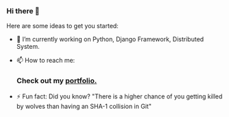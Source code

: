 ### Hi there 👋


Here are some ideas to get you started:

- 🔭 I’m currently working on Python, Django Framework, Distributed System. 
- 📫 How to reach me:
  ### Check out my <a href="http://sifat-portfolio.herokuapp.com/">portfolio.</a>
  
- ⚡ Fun fact: Did you know? "There is a higher chance of you getting killed by wolves than having an SHA-1 collision in Git"
